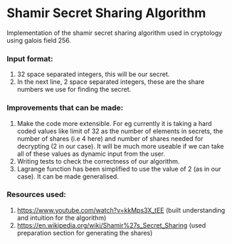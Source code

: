 # Shamir Secret Sharing Algorithm
Implementation of the shamir secret sharing algorithm used in cryptology using galois field 256.

### Input format:
1. 32 space separated integers, this will be our secret.
2. In the next line, 2 space separated integers, these are the share numbers we use for finding the secret.

### Improvements that can be made: 
1. Make the code more extensible. For eg currently it is taking a hard coded values like limit of 32 as the number of elements in secrets, the number of shares (i.e  4 here) and number of shares needed for decrypting (2 in our case). It will be much more useable if we can take all of these values as dynamic input from the user.
2. Writing tests to check the correctness of our algorithm.
3. Lagrange function has been simplified to use the value of 2 (as in our case). It can be made generalised.

### Resources used:
1. https://www.youtube.com/watch?v=kkMps3X_tEE (built understanding and intuition for the algorithm)
2. https://en.wikipedia.org/wiki/Shamir%27s_Secret_Sharing (used preparation section for generating the shares)
